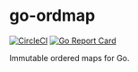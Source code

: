 # go-ordmap

[![CircleCI](https://circleci.com/gh/edofic/go-ordmap.svg?style=svg)](https://circleci.com/gh/edofic/go-ordmap)
[![Go Report Card](https://goreportcard.com/badge/github.com/edofic/go-ordmap)](https://goreportcard.com/report/github.com/edofic/go-ordmap)

Immutable ordered maps for Go.
